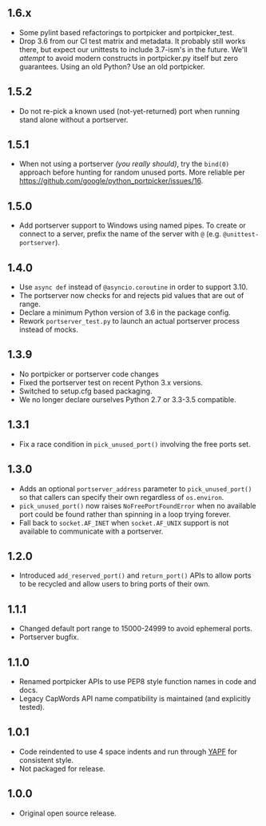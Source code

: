 ## 1.6.x

*   Some pylint based refactorings to portpicker and portpicker\_test.
*   Drop 3.6 from our CI test matrix and metadata. It probably still works
    there, but expect our unittests to include 3.7-ism's in the future. We'll
    *attempt* to avoid modern constructs in portpicker.py itself but zero
    guarantees. Using an old Python? Use an old portpicker.

## 1.5.2

*   Do not re-pick a known used (not-yet-returned) port when running stand alone
    without a portserver.

## 1.5.1

*   When not using a portserver *(you really should)*, try the `bind(0)`
    approach before hunting for random unused ports. More reliable per
    https://github.com/google/python_portpicker/issues/16.

## 1.5.0

*   Add portserver support to Windows using named pipes. To create or connect to
    a server, prefix the name of the server with `@` (e.g.
    `@unittest-portserver`).

## 1.4.0

*   Use `async def` instead of `@asyncio.coroutine` in order to support 3.10.
*   The portserver now checks for and rejects pid values that are out of range.
*   Declare a minimum Python version of 3.6 in the package config.
*   Rework `portserver_test.py` to launch an actual portserver process instead
    of mocks.

## 1.3.9

*   No portpicker or portserver code changes
*   Fixed the portserver test on recent Python 3.x versions.
*   Switched to setup.cfg based packaging.
*   We no longer declare ourselves Python 2.7 or 3.3-3.5 compatible.

## 1.3.1

*   Fix a race condition in `pick_unused_port()` involving the free ports set.

## 1.3.0

*   Adds an optional `portserver_address` parameter to `pick_unused_port()` so
    that callers can specify their own regardless of `os.environ`.
*   `pick_unused_port()` now raises `NoFreePortFoundError` when no available
    port could be found rather than spinning in a loop trying forever.
*   Fall back to `socket.AF_INET` when `socket.AF_UNIX` support is not available
    to communicate with a portserver.

## 1.2.0

*   Introduced `add_reserved_port()` and `return_port()` APIs to allow ports to
    be recycled and allow users to bring ports of their own.

## 1.1.1

*   Changed default port range to 15000-24999 to avoid ephemeral ports.
*   Portserver bugfix.

## 1.1.0

*   Renamed portpicker APIs to use PEP8 style function names in code and docs.
*   Legacy CapWords API name compatibility is maintained (and explicitly
    tested).

## 1.0.1

*   Code reindented to use 4 space indents and run through
    [YAPF](https://github.com/google/yapf) for consistent style.
*   Not packaged for release.

## 1.0.0

*   Original open source release.
